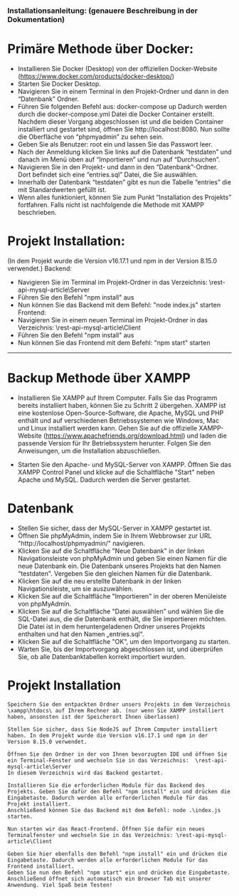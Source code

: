### Installationsanleitung: (genauere Beschreibung in der Dokumentation)

# Primäre Methode über Docker:
- Installieren Sie Docker (Desktop) von der offiziellen Docker-Website (https://www.docker.com/products/docker-desktop/)  
- Starten Sie Docker Desktop. 
- Navigieren Sie in einem Terminal in den Projekt-Ordner und dann in den “Datenbank” Ordner. 
- Führen Sie folgenden Befehl aus: docker-compose up 
Dadurch werden durch die docker-compose.yml Datei die Docker Container erstellt. 
Nachdem dieser Vorgang abgeschlossen ist und die beiden Container installiert und gestartet sind, öffnen Sie http://localhost:8080. Nun sollte die Oberfläche von “phpmyadmin” zu sehen sein. 
- Geben Sie als Benutzer: root ein und lassen Sie das Passwort leer. 
- Nach der Anmeldung klicken Sie links auf die Datenbank “testdaten” und danach im Menü oben auf “Importieren” und nun auf “Durchsuchen”.
- Navigieren Sie in den Projekt- und dann in den “Datenbank”-Ordner. Dort befindet sich eine “entries.sql” Datei, die Sie auswählen. 
- Innerhalb der Datenbank “testdaten” gibt es nun die Tabelle “entries” die mit Standardwerten gefüllt ist. 
- Wenn alles funktioniert, können Sie zum Punkt “Installation des Projekts” fortfahren. Falls nicht ist nachfolgende die Methode mit XAMPP beschrieben. 

# Projekt Installation:
(In dem Projekt wurde die Version v16.17.1 und npm in der Version 8.15.0 verwendet.)
Backend:
- Navigieren Sie im Terminal im Projekt-Ordner in das Verzeichnis:  \rest-api-mysql-article\Server 
- Führen Sie den Befehl "npm install" aus
- Nun können Sie das Backend mit dem Befehl: "node index.js" starten
Frontend:
- Navigieren Sie in einem neuen Terminal im Projekt-Ordner in das Verzeichnis:  \rest-api-mysql-article\Client
- Führen Sie den Befehl "npm install" aus
- Nun können Sie das Frontend mit dem Befehl: "npm start" starten
_________________________________________________________________________________________________________________________________________

# Backup Methode über XAMPP

- Installieren Sie XAMPP auf Ihrem Computer. Falls Sie das Programm bereits installiert haben, können Sie zu Schritt 2 übergehen. 
XAMPP ist eine kostenlose Open-Source-Software, die Apache, MySQL und PHP enthält und auf verschiedenen Betriebssystemen wie Windows, Mac und Linux installiert werden kann. Gehen Sie auf die offizielle XAMPP-Website (https://www.apachefriends.org/download.html) und laden die passende Version für Ihr Betriebssystem herunter. Folgen Sie den Anweisungen, um die Installation abzuschließen.  

- Starten Sie den Apache- und MySQL-Server von XAMPP. Öffnen Sie das XAMPP Control Panel und klicke auf die Schaltfläche "Start" neben Apache und MySQL. Dadurch werden die Server gestartet.  

# Datenbank 

- Stellen Sie sicher, dass der MySQL-Server in XAMPP gestartet ist.  
- Öffnen Sie phpMyAdmin, indem Sie in Ihrem Webbrowser zur URL "http://localhost/phpmyadmin/" navigieren. 
- Klicken Sie auf die Schaltfläche "Neue Datenbank" in der linken Navigationsleiste von phpMyAdmin und geben Sie einen Namen für die neue Datenbank ein. Die Datenbank unseres Projekts hat den Namen “testdaten". Vergeben Sie den gleichen Namen für die Datenbank.  
- Klicken Sie auf die neu erstellte Datenbank in der linken Navigationsleiste, um sie auszuwählen. 
- Klicken Sie auf die Schaltfläche "Importieren" in der oberen Menüleiste von phpMyAdmin. 
- Klicken Sie auf die Schaltfläche "Datei auswählen" und wählen Sie die SQL-Datei aus, die die Datenbank enthält, die Sie importieren möchten. Die Datei ist in dem heruntergeladenen Ordner unseres Projekts enthalten und hat den Namen „entries.sql“.  
- Klicken Sie auf die Schaltfläche "OK", um den Importvorgang zu starten. 
- Warten Sie, bis der Importvorgang abgeschlossen ist, und überprüfen Sie, ob alle Datenbanktabellen korrekt importiert wurden. 

# Projekt Installation

    Speichern Sie den entpackten Ordner unsers Projekts in dem Verzeichnis \xampp\htdocs\ auf Ihrem Rechner ab. (nur wenn Sie XAMPP installiert haben, ansonsten ist der Speicherort Ihnen überlassen) 

    Stellen Sie sicher, dass Sie NodeJS auf Ihrem Computer installiert haben. In dem Projekt wurde die Version v16.17.1 und npm in der Version 8.15.0 verwendet.  

    Öffnen Sie den Ordner in der von Ihnen bevorzugten IDE und öffnen Sie ein Terminal-Fenster und wechseln Sie in das Verzeichnis:  \rest-api-mysql-article\Server 
    In diesem Verzeichnis wird das Backend gestartet.  

    Installieren Sie die erforderlichen Module für das Backend des Projekts. Geben Sie dafür den Befehl "npm install" ein und drücken die Eingabetaste. Dadurch werden alle erforderlichen Module für das Projekt installiert.  
    Anschließend können Sie das Backend mit dem Befehl: node .\index.js  
    starten. 

    Nun starten wir das React-Frontend. Öffnen Sie dafür ein neues Terminalfenster und wechseln Sie in das Verzeichnis: \rest-api-mysql-article\Client 

    Geben Sie hier ebenfalls den Befehl "npm install" ein und drücken die Eingabetaste. Dadurch werden alle erforderlichen Module für das Frontend installiert.  
    Geben Sie nun den Befehl "npm start" ein und drücken die Eingabetaste. Anschließend öffnet sich automatisch ein Browser Tab mit unserer Anwendung. Viel Spaß beim Testen! 